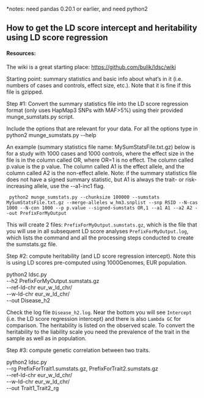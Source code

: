 *notes: need pandas 0.20.1 or earlier, and need python2

## How to get the LD score intercept and heritability using LD score regression

#### Resources: 
The wiki is a great starting place: https://github.com/bulik/ldsc/wiki

Starting point: summary statistics and basic info about what’s in it (i.e. numbers of cases and controls, effect size, etc.). 
Note that it is fine if this file is gzipped. 

Step #1: Convert the summary statistics file into the LD score regression format (only uses HapMap3 SNPs with MAF>5%) using their provided munge_sumstats.py script.

Include the options that are relevant for your data. For all the options type in python2 munge_sumstats.py --help

An example (summary statistics file name: MySumStatsFile.txt.gz) below is for a study with 1000 cases and 1000 controls, 
where the effect size in the file is in the column called OR, where OR=1 is no effect. The column called p.value is the p value. 
The column called A1 is the effect allele, and the column called A2 is the non-effect allele. 
Note: if the summary statistics file does not have a signed summary statistic, but A1 is always the trait- or risk-increasing allele, use the --a1-inc1 flag.

``` python2 munge_sumstats.py --chunksize 100000 --sumstats MySumStatsFile.txt.gz --merge-alleles w_hm3.snplist --snp RSID --N-cas 1000 --N-con 1000 --p p.value --signed-sumstats OR,1 --a1 A1 --a2 A2 --out PrefixForMyOutput```

This will create 2 files: 
`PrefixForMyOutput.sumstats.gz`, which is the file that you will use in all subsequent LD score analyses
`PrefixForMyOutput.log`, which lists the command and all the processing steps conducted to create the sumstats.gz file.

Step #2: compute heritability (and LD score regression intercept). Note this is using LD scores pre-computed using 1000Genomes, EUR population.

python2 ldsc.py \
--h2 PrefixForMyOutput.sumstats.gz \
--ref-ld-chr eur_w_ld_chr/ \
--w-ld-chr eur_w_ld_chr/ \
--out Disease_h2

Check the log file `Disease_h2.log`. Near the bottom you will see `Intercept` (i.e. the LD score regression intercept) and there is also `Lambda GC` for comparison.
The heritability is listed on the observed scale. To convert the heritability to the liability scale you need the prevalence of the trait in the sample as well as in population.

Step #3: compute genetic correlation between two traits.

python2 ldsc.py \
--rg PrefixForTrait1.sumstats.gz, PrefixForTrait2.sumstats.gz \
--ref-ld-chr eur_w_ld_chr/ \
--w-ld-chr eur_w_ld_chr/ \
--out Trait1_Trait2_rg
